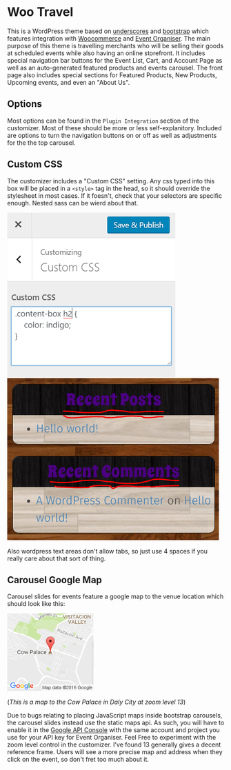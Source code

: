 Woo Travel
==========

This is a WordPress theme based on [underscores](http://underscores.me) and [bootstrap](http://getbootstrap.com/) which features integration with [Woocommerce](https://wordpress.org/plugins/woocommerce/) and [Event Organiser](https://wordpress.org/plugins/event-organiser/).
The main purpose of this theme is travelling merchants who will be selling their goods at scheduled events while also having an online storefront. It includes special navigation bar buttons for the Event List, Cart, and Account Page as well as an auto-generated featured products and events carousel. The front page also includes special sections for Featured Products, New Products, Upcoming events, and even an "About Us". 

Options
-------
Most options can be found in the `Plugin Integration` section of the customizer. Most of these should be more or less self-explanitory. Included are options to turn the navigation buttons on or off as well as adjustments for the the top carousel. 

Custom CSS
----------
The customizer includes a "Custom CSS" setting. Any css typed into this box will be placed in a `<style>` tag in the head, so it should override the stylesheet in most cases. If it foesn't, check that your selectors are specific enough. Nested sass can be wierd about that.

![Custom CSS Example](./readme-resources/CustomCSS_1.png)
![Custom CSS Result](./readme-resources/CustomCSS_2.png)

Also wordpress text areas don't allow tabs, so just use 4 spaces if you really care about that sort of thing.

Carousel Google Map
-------------------
Carousel slides for events feature a google map to the venue location which should look like this: 

![Cow Palace Map](./readme-resources/CowPalaceMap.png)

(*This is a map to the Cow Palace in Daly City at zoom level 13*)

Due to bugs relating to placing JavaScript maps inside bootstrap carousels, the carousel slides instead use the static maps api. As such, you will have to enable it in the [Google API Console](https://console.developers.google.com/apis/api/static_maps_backend/overview) with the same account and project you use for your API key for Event Organiser. Feel Free to experiment with the zoom level control in the customizer. I've found 13 generally gives a decent reference frame. Users will see a more precise map and address when they click on the event, so don't fret too much about it.
